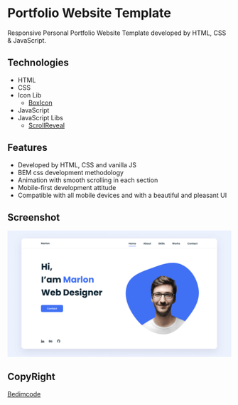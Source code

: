 # Portfolio Website Template

Responsive Personal Portfolio Website Template developed by HTML, CSS & JavaScript.

## Technologies

- HTML
- CSS
- Icon Lib
  - [BoxIcon](https://boxicons.com/)
- JavaScript
- JavaScript Libs
  - [ScrollReveal](https://scrollrevealjs.org/)

## Features

- Developed by HTML, CSS and vanilla JS
- BEM css development methodology
- Animation with smooth scrolling in each section
- Mobile-first development attitude
- Compatible with all mobile devices and with a beautiful and pleasant UI

## Screenshot

![preview img](/preview.png)

## CopyRight

[Bedimcode](https://github.com/bedimcode)

